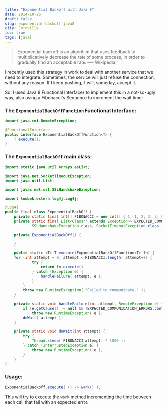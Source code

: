 ```yaml
---
title: "Exponential Backoff with Java 8"
date: 2014-10-26
draft: false
slug: exponential-backoff-java8
city: Joinville
toc: true
tags: [java]
---
```


> Exponential backoff is an algorithm that uses feedback to multiplicatively decrease the rate of some process, in order to gradually find an acceptable rate. 
> —- Wikipedia

I recently used this strategy in work to deal with another service that we need to integrate. Sometimes, the service will just refuse the connection, without any reason. If I keep pushing, it will, someday, accept it.

So, I used Java 8 Functional Interfaces to implement this in a not-so-ugly way, also using a Fibonacci's Sequence to increment the wait time:

### The `ExponentialBackOffFunction` Functional Interface:

```java
import java.rmi.RemoteException;

@FunctionalInterface
public interface ExponentialBackOffFunction<T> {
	T execute();
}
```

### The `ExponentialBackOff` main class:

```java
import static java.util.Arrays.asList;

import java.net.SocketTimeoutException;
import java.util.List;

import javax.net.ssl.SSLHandshakeException;

import lombok.extern.log4j.Log4j;

@Log4j
public final class ExponentialBackOff {
	private static final int[] FIBONACCI = new int[] { 1, 1, 2, 3, 5, 8, 13 };
	private static final List<Class<? extends Exception>> EXPECTED_COMMUNICATION_ERRORS = asList(
			SSLHandshakeException.class, SocketTimeoutException.class );

	private ExponentialBackOff() {

	}

	public static <T> T execute(ExponentialBackOffFunction<T> fn) {
    for (int attempt = 0; attempt < FIBONACCI.length; attempt++) {
			try {
				return fn.execute();
			} catch (Exception e) {
				handleFailure( attempt, e );
			}
		}
		throw new RuntimeException( "Failed to communicate." );
	}

	private static void handleFailure(int attempt, RemoteException e) {
		if (e.getCause() != null && !EXPECTED_COMMUNICATION_ERRORS.contains( e.getCause().getClass() ))
			throw new RuntimeException( e );
		doWait( attempt );
	}

	private static void doWait(int attempt) {
		try {
			Thread.sleep( FIBONACCI[attempt] * 1000 );
		} catch (InterruptedException e) {
			throw new RuntimeException( e );
		}
	}
}
```

### Usage:

```java
ExponentialBackoff.execute( () -> work() );
```

This will try to execute the `work` method incrementing the time between each call that fail with an expected error.
